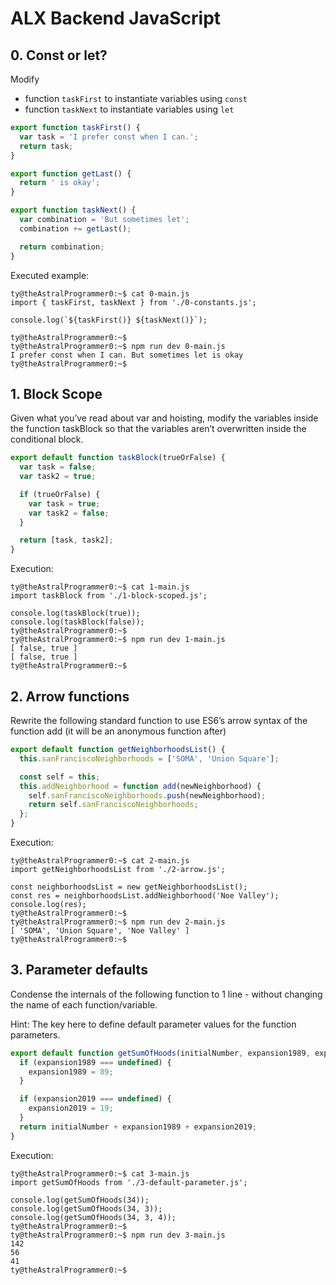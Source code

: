 # ALX Backend JavaScript

## 0. Const or let?

Modify

- function ```taskFirst``` to instantiate variables using ```const```
- function ```taskNext``` to instantiate variables using ```let```

```javascript
export function taskFirst() {
  var task = 'I prefer const when I can.';
  return task;
}

export function getLast() {
  return ' is okay';
}

export function taskNext() {
  var combination = 'But sometimes let';
  combination += getLast();

  return combination;
}
```

Executed example:

```terminal
ty@theAstralProgrammer0:~$ cat 0-main.js
import { taskFirst, taskNext } from './0-constants.js';

console.log(`${taskFirst()} ${taskNext()}`);

ty@theAstralProgrammer0:~$
ty@theAstralProgrammer0:~$ npm run dev 0-main.js
I prefer const when I can. But sometimes let is okay
ty@theAstralProgrammer0:~$
```

## 1. Block Scope

Given what you’ve read about var and hoisting, modify the variables inside the function taskBlock so that the variables aren’t overwritten inside the conditional block.

```javascript
export default function taskBlock(trueOrFalse) {
  var task = false;
  var task2 = true;

  if (trueOrFalse) {
    var task = true;
    var task2 = false;
  }

  return [task, task2];
}
```

Execution:

```terminal
ty@theAstralProgrammer0:~$ cat 1-main.js
import taskBlock from './1-block-scoped.js';

console.log(taskBlock(true));
console.log(taskBlock(false));
ty@theAstralProgrammer0:~$
ty@theAstralProgrammer0:~$ npm run dev 1-main.js
[ false, true ]
[ false, true ]
ty@theAstralProgrammer0:~$
```

## 2. Arrow functions

Rewrite the following standard function to use ES6’s arrow syntax of the function add (it will be an anonymous function after)

```javascript
export default function getNeighborhoodsList() {
  this.sanFranciscoNeighborhoods = ['SOMA', 'Union Square'];

  const self = this;
  this.addNeighborhood = function add(newNeighborhood) {
    self.sanFranciscoNeighborhoods.push(newNeighborhood);
    return self.sanFranciscoNeighborhoods;
  };
}
```

Execution:

```terminal
ty@theAstralProgrammer0:~$ cat 2-main.js
import getNeighborhoodsList from './2-arrow.js';

const neighborhoodsList = new getNeighborhoodsList();
const res = neighborhoodsList.addNeighborhood('Noe Valley');
console.log(res);
ty@theAstralProgrammer0:~$
ty@theAstralProgrammer0:~$ npm run dev 2-main.js
[ 'SOMA', 'Union Square', 'Noe Valley' ]
ty@theAstralProgrammer0:~$
```

## 3. Parameter defaults

Condense the internals of the following function to 1 line - without changing the name of each function/variable.

Hint: The key here to define default parameter values for the function parameters.

```javascript
export default function getSumOfHoods(initialNumber, expansion1989, expansion2019) {
  if (expansion1989 === undefined) {
    expansion1989 = 89;
  }

  if (expansion2019 === undefined) {
    expansion2019 = 19;
  }
  return initialNumber + expansion1989 + expansion2019;
}
```

Execution:

```terminal
ty@theAstralProgrammer0:~$ cat 3-main.js
import getSumOfHoods from './3-default-parameter.js';

console.log(getSumOfHoods(34));
console.log(getSumOfHoods(34, 3));
console.log(getSumOfHoods(34, 3, 4));
ty@theAstralProgrammer0:~$
ty@theAstralProgrammer0:~$ npm run dev 3-main.js
142
56
41
ty@theAstralProgrammer0:~$
```
